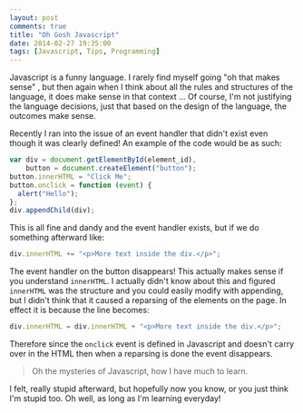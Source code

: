 ```yaml
---
layout: post
comments: true
title: "Oh Gosh Javascript"
date: 2014-02-27 19:35:00
tags: [Javascript, Tips, Programming]
---
```


Javascript is a funny language. I rarely find myself going "oh that makes sense"
, but then again when I think about all the rules and structures of the
language, it does make sense in that context ... Of course, I'm not justifying
the language decisions, just that based on the design of the language, the
outcomes make sense.

<!--more-->

Recently I ran into the issue of an event handler that didn't exist even though
it was clearly defined! An example of the code would be as such:

```javascript
var div = document.getElementById(element_id),
    button = document.createElement("button");
button.innerHTML = "Click Me";
button.onclick = function (event) {
  alert("Hello");
};
div.appendChild(div);
```

This is all fine and dandy and the event handler exists, but if we do something
afterward like:

```javascript
div.innerHTML += "<p>More text inside the div.</p>";
```

The event handler on the button disappears! This actually makes sense if you
understand `innerHTML`. I actually didn't know about this and figured
`innerHTML` was the structure and you could easily modify with appending, but
I didn't think that it caused a reparsing of the elements on the page. In effect
it is because the line becomes:

```javascript
div.innerHTML = div.innerHTML + "<p>More text inside the div.</p>";
```

Therefore since the `onclick` event is defined in Javascript and doesn't carry
over in the HTML then when a reparsing is done the event disappears.

> Oh the mysteries of Javascript, how I have much to learn.

I felt, really stupid afterward, but hopefully now you know, or you just think
I'm stupid too. Oh well, as long as I'm learning everyday!
